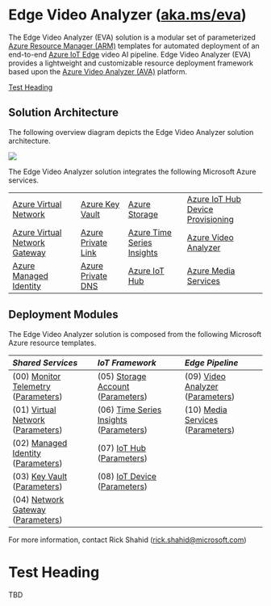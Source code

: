 # Edge Video Analyzer ([aka.ms/eva](https://aka.ms/eva))

The Edge Video Analyzer (EVA) solution is a modular set of parameterized [Azure Resource Manager (ARM)](https://docs.microsoft.com/azure/azure-resource-manager/management/overview) templates for automated deployment of an end-to-end [Azure IoT Edge](https://docs.microsoft.com/en-us/azure/iot-edge/about-iot-edge) video AI pipeline. Edge Video Analyzer (EVA) provides a lightweight and customizable resource deployment framework based upon the [Azure Video Analyzer (AVA)](https://docs.microsoft.com/en-us/azure/azure-video-analyzer/video-analyzer-docs/overview) platform.

[Test Heading](#test-heading)

## Solution Architecture

The following overview diagram depicts the Edge Video Analyzer solution architecture.

![](https://docs.microsoft.com/en-us/azure/azure-video-analyzer/video-analyzer-docs/media/overview/product-diagram.svg)

The Edge Video Analyzer solution integrates the following Microsoft Azure services.

<table>
    <tr>
        <td>
            <a href="https://docs.microsoft.com/azure/virtual-network/virtual-networks-overview" target="_blank">Azure Virtual Network</a>
        </td>
        <td>
            <a href="https://docs.microsoft.com/azure/key-vault/key-vault-overview" target="_blank">Azure Key Vault</a>
        </td>
        <td>
            <a href="https://docs.microsoft.com/azure/storage" target="_blank">Azure Storage</a>
        </td>
        <td>
            <a href="https://docs.microsoft.com/en-us/azure/iot-dps/about-iot-dps" target="_blank">Azure IoT Hub Device Provisioning</a>
        </td>
    </tr>
    <tr>
        <td>
            <a href="https://docs.microsoft.com/azure/vpn-gateway/vpn-gateway-about-vpngateways" target="_blank">Azure Virtual Network Gateway</a>
        </td>
        <td>
            <a href="https://docs.microsoft.com/azure/private-link/private-link-overview" target="_blank">Azure Private Link</a>
        </td>
        <td>
            <a href="https://docs.microsoft.com/en-us/azure/time-series-insights/overview-what-is-tsi" target="_blank">Azure Time Series Insights</a>
        </td>
        <td>
            <a href="https://docs.microsoft.com/en-us/azure/azure-video-analyzer/video-analyzer-docs/overview" target="_blank">Azure Video Analyzer</a>
        </td>
    </tr>
    <tr>
        <td>
            <a href="https://docs.microsoft.com/azure/active-directory/managed-identities-azure-resources/overview" target="_blank">Azure Managed Identity</a>
        </td>
        <td>
            <a href="https://docs.microsoft.com/azure/dns/private-dns-overview" target="_blank">Azure Private DNS</a>
        </td>
        <td>
            <a href="https://docs.microsoft.com/en-us/azure/iot-hub/about-iot-hub" target="_blank">Azure IoT Hub</a>
        </td>
        <td>
            <a href="https://docs.microsoft.com/en-us/azure/media-services/latest/media-services-overview" target="_blank">Azure Media Services</a>
        </td>
    </tr>
</table>

## Deployment Modules

The Edge Video Analyzer solution is composed from the following Microsoft Azure resource templates.

| *Shared Services* | *IoT Framework* | *Edge Pipeline* |
| :---------------- | :-------------- | :-------------- |
| (00) [Monitor Telemetry](SharedServices/00.MonitorTelemetry/Template.json) ([Parameters](SharedServices/00.MonitorTelemetry/Template.Parameters.json)) | (05) [Storage Account](IoTFramework/05.StorageAccount/Template.json) ([Parameters](IoTFramework/05.StorageAccount/Template.Parameters.json)) | (09) [Video Analyzer](EdgePipeline/09.VideoAnalyzer/Template.json) ([Parameters](EdgePipeline/09.VideoAnalyzer/Template.Parameters.json)) |
| (01) [Virtual Network](SharedServices/01.VirtualNetwork/Template.json) ([Parameters](SharedServices/01.VirtualNetwork/Template.Parameters.json)) | (06) [Time Series Insights](IoTFramework/06.TimeSeriesInsights/Template.json) ([Parameters](IoTFramework/06.TimeSeriesInsights/Template.Parameters.json)) | (10) [Media Services](EdgePipeline/10.MediaServices/Template.json) ([Parameters](EdgePipeline/10.MediaServices/Template.Parameters.json)) |
| (02) [Managed Identity](SharedServices/02.ManagedIdentity/Template.json) ([Parameters](SharedServices/02.ManagedIdentity/Template.Parameters.json)) | (07) [IoT Hub](IoTFramework/07.IoTHub/Template.json) ([Parameters](IoTFramework/07.IoTHub/Template.Parameters.json)) | |
| (03) [Key Vault](SharedServices/03.KeyVault/Template.json) ([Parameters](SharedServices/03.KeyVault/Template.Parameters.json)) | (08) [IoT Device](IoTFramework/08.IoTDevice/Template.json) ([Parameters](IoTFramework/08.IoTDevice/Template.Parameters.json)) | |
| (04) [Network Gateway](SharedServices/04.NetworkGateway/Template.json) ([Parameters](SharedServices/04.NetworkGateway/Template.Parameters.json)) | | |

For more information, contact Rick Shahid (rick.shahid@microsoft.com)

# Test Heading

TBD
